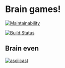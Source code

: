 # Brain games!

[![Maintainability](https://api.codeclimate.com/v1/badges/3aca37852762fd34b0fe/maintainability)](https://codeclimate.com/github/SergAlexAnd/project-lvl1-s376/maintainability)

[![Build Status](https://travis-ci.org/SergAlexAnd/project-lvl1-s376.svg?branch=master)](https://travis-ci.org/SergAlexAnd/project-lvl1-s376)

## Brain even
[![asciicast](https://asciinema.org/a/7FFjLCa74IYe0gQk5Dqr8QsAQ.png)](https://asciinema.org/a/7FFjLCa74IYe0gQk5Dqr8QsAQ)